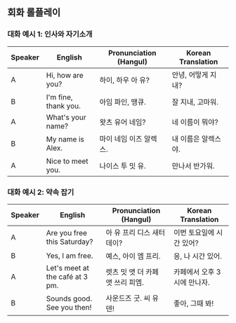 ## 회화 롤플레이

### 대화 예시 1: 인사와 자기소개

| Speaker | English               | Pronunciation (Hangul)   | Korean Translation         |
|---------|-----------------------|--------------------------|----------------------------|
| A       | Hi, how are you?      | 하이, 하우 아 유?         | 안녕, 어떻게 지내?         |
| B       | I'm fine, thank you.  | 아임 파인, 땡큐.          | 잘 지내, 고마워.           |
| A       | What's your name?     | 왓츠 유어 네임?           | 네 이름이 뭐야?            |
| B       | My name is Alex.      | 마이 네임 이즈 알렉스.    | 내 이름은 알렉스야.        |
| A       | Nice to meet you.     | 나이스 투 밋 유.          | 만나서 반가워.             |

### 대화 예시 2: 약속 잡기

| Speaker | English                            | Pronunciation (Hangul)           | Korean Translation               |
|---------|------------------------------------|----------------------------------|----------------------------------|
| A       | Are you free this Saturday?        | 아 유 프리 디스 새터데이?         | 이번 토요일에 시간 있어?         |
| B       | Yes, I am free.                    | 예스, 아이 엠 프리.               | 응, 나 시간 있어.               |
| A       | Let's meet at the café at 3 pm.    | 렛츠 밋 앳 더 카페 앳 쓰리 피엠.  | 카페에서 오후 3시에 만나자.      |
| B       | Sounds good. See you then!         | 사운드즈 굿. 씨 유 덴!            | 좋아, 그때 봐!                  |